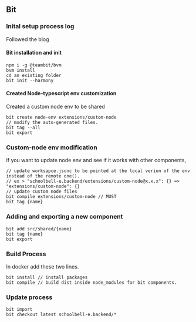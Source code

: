 ## Bit
### Inital setup process log
Followed the blog

#### Bit installation and init
```
npm i -g @teambit/bvm
bvm install
cd an existing folder
bit init --harmony
```

#### Created Node-typescript env customization
Created a custom node env to be shared
```
bit create node-env extensions/custom-node
// modify the auto-generated files.
bit tag --all
bit export
```

### Custom-node env modification
If you want to update node env and see if it works with other components, 
```
// update worksapce.jsonc to be pointed at the local verion of the env instead of the remote one().
// ex > "schoolbell-e.backend/extensions/custom-node@x.x.x": {} => "extensions/custom-node": {} 
// update custom node files
bit compile extensions/custom-node // MUST
bit tag {name}
```

### Adding and exporting a new component
```
bit add src/shared/{name}
bit tag {name}
bit export
```

### Build Process 
In docker add these two lines.
```
bit install // install packages
bit compile // build dist inside node_modules for bit components. 
```


### Update process
```
bit import
bit checkout latest schoolbell-e.backend/*
```
